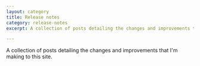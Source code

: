 ```yaml
---
layout: category
title: Release notes
category: release-notes
excerpt: A collection of posts detailing the changes and improvements that I'm making to this site.

---
```


<p class="lede">A collection of posts detailing the changes and improvements that I'm making to this site.</p>
